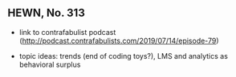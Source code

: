## HEWN, No. 313

* link to contrafabulist podcast (http://podcast.contrafabulists.com/2019/07/14/episode-79)

* topic ideas: trends (end of coding toys?), LMS and analytics as behavioral surplus
